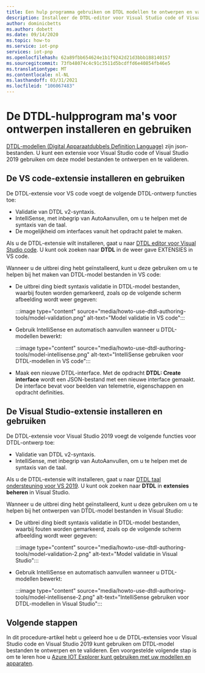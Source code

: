 ```yaml
---
title: Een hulp programma gebruiken om DTDL modellen te ontwerpen en valideren | Microsoft Docs
description: Installeer de DTDL-editor voor Visual Studio code of Visual Studio 2019 en gebruik deze om IoT Plug en Play-modellen te ontwerpen.
author: dominicbetts
ms.author: dobett
ms.date: 09/14/2020
ms.topic: how-to
ms.service: iot-pnp
services: iot-pnp
ms.openlocfilehash: 62a89fbb654624e1b1f9242d21d3bbb188140157
ms.sourcegitcommit: 73fb48074c4c91c3511d5bcdffd6e40854fb46e5
ms.translationtype: MT
ms.contentlocale: nl-NL
ms.lasthandoff: 03/31/2021
ms.locfileid: "106067483"
---
```

# <a name="install-and-use-the-dtdl-authoring-tools"></a>De DTDL-hulpprogram ma's voor ontwerpen installeren en gebruiken

[DTDL-modellen (Digital Apparaatdubbels Definition Language)](https://github.com/Azure/opendigitaltwins-dtdl/blob/master/DTDL/v2/dtdlv2.md) zijn json-bestanden. U kunt een extensie voor Visual Studio code of Visual Studio 2019 gebruiken om deze model bestanden te ontwerpen en te valideren.

## <a name="install-and-use-the-vs-code-extension"></a>De VS code-extensie installeren en gebruiken

De DTDL-extensie voor VS code voegt de volgende DTDL-ontwerp functies toe:

- Validatie van DTDL v2-syntaxis.
- IntelliSense, met inbegrip van AutoAanvullen, om u te helpen met de syntaxis van de taal.
- De mogelijkheid om interfaces vanuit het opdracht palet te maken.

Als u de DTDL-extensie wilt installeren, gaat u naar [DTDL editor voor Visual Studio code](https://marketplace.visualstudio.com/items?itemName=vsciot-vscode.vscode-dtdl). U kunt ook zoeken naar **DTDL** in de weer gave EXTENSIES in VS code.

Wanneer u de uitbrei ding hebt geïnstalleerd, kunt u deze gebruiken om u te helpen bij het maken van DTDL-model bestanden in VS code:

- De uitbrei ding biedt syntaxis validatie in DTDL-model bestanden, waarbij fouten worden gemarkeerd, zoals op de volgende scherm afbeelding wordt weer gegeven:

    :::image type="content" source="media/howto-use-dtdl-authoring-tools/model-validation.png" alt-text="Model validatie in VS code":::

- Gebruik IntelliSense en automatisch aanvullen wanneer u DTDL-modellen bewerkt:

    :::image type="content" source="media/howto-use-dtdl-authoring-tools/model-intellisense.png" alt-text="IntelliSense gebruiken voor DTDL-modellen in VS code":::

- Maak een nieuwe DTDL-interface. Met de opdracht **DTDL: Create interface** wordt een JSON-bestand met een nieuwe interface gemaakt. De interface bevat voor beelden van telemetrie, eigenschappen en opdracht definities.

## <a name="install-and-use-the-visual-studio-extension"></a>De Visual Studio-extensie installeren en gebruiken

De DTDL-extensie voor Visual Studio 2019 voegt de volgende functies voor DTDL-ontwerp toe:

- Validatie van DTDL v2-syntaxis.
- IntelliSense, met inbegrip van AutoAanvullen, om u te helpen met de syntaxis van de taal.

Als u de DTDL-extensie wilt installeren, gaat u naar [DTDL taal ondersteuning voor VS 2019](https://marketplace.visualstudio.com/items?itemName=vsc-iot.vs16dtdllanguagesupport). U kunt ook zoeken naar **DTDL** in **extensies beheren** in Visual Studio.

Wanneer u de uitbrei ding hebt geïnstalleerd, kunt u deze gebruiken om u te helpen bij het ontwerpen van DTDL-model bestanden in Visual Studio:

- De uitbrei ding biedt syntaxis validatie in DTDL-model bestanden, waarbij fouten worden gemarkeerd, zoals op de volgende scherm afbeelding wordt weer gegeven:

    :::image type="content" source="media/howto-use-dtdl-authoring-tools/model-validation-2.png" alt-text="Model validatie in Visual Studio":::

- Gebruik IntelliSense en automatisch aanvullen wanneer u DTDL-modellen bewerkt:

    :::image type="content" source="media/howto-use-dtdl-authoring-tools/model-intellisense-2.png" alt-text="IntelliSense gebruiken voor DTDL-modellen in Visual Studio":::

## <a name="next-steps"></a>Volgende stappen

In dit procedure-artikel hebt u geleerd hoe u de DTDL-extensies voor Visual Studio code en Visual Studio 2019 kunt gebruiken om DTDL-model bestanden te ontwerpen en te valideren. Een voorgestelde volgende stap is om te leren hoe u [Azure IOT Explorer kunt gebruiken met uw modellen en apparaten](./howto-use-iot-explorer.md).
